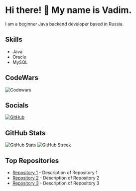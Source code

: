# Hi there! 👋 My name is Vadim.

I am a beginner Java backend developer based in Russia.

## Skills
- Java
- Oracle
- MySQL

## CodeWars
![Codewars](https://www.codewars.com/users/cybersnuff/badges/large)

## Socials
[![GitHub](https://raw.githubusercontent.com/danielcranney/readme-generator/main/public/icons/socials/github.svg)](https://www.github.com/cybersnuff)

## GitHub Stats
![GitHub Stats](https://github-readme-stats.vercel.app/api?username=cybersnuff&show_icons=true&hide=&count_private=true&title_color=0891b2&text_color=ffffff&icon_color=ef4444&bg_color=1c1917&hide_border=true&show_icons=true)
![GitHub Streak](https://github-readme-streak-stats.herokuapp.com/?user=cybersnuff&stroke=ffffff&background=1c1917&ring=0891b2&fire=0891b2&currStreakNum=ffffff&currStreakLabel=0891b2&sideNums=ffffff&sideLabels=ffffff&dates=ffffff&hide_border=true)

## Top Repositories
- [Repository 1](link-to-repo1) - Description of Repository 1
- [Repository 2](link-to-repo2) - Description of Repository 2
- [Repository 3](link-to-repo3) - Description of Repository 3
